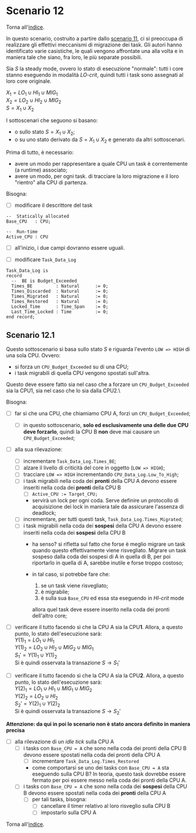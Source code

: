 # Scenario 12

Torna all'[indice](../index.md).

In questo scenario, costruito a partire dallo [scenario 11](../scenario_11/scenario_11.md), ci si preoccupa di realizzare gli effettivi meccanismi di migrazione dei task. Gli autori hanno identificato varie casistiche, le quali vengono affrontate una alla volta e in maniera tale che siano, fra loro, le più separate possibili.

Sia $`S`$ la steady mode, ovvero lo stato di esecuzione "normale": tutti i core stanno eseguendo in modalità *LO-crit*, quindi tutti i task sono assegnati al loro core originale.

$`X_1 = LO_1 \cup HI_1 \cup MIG_1`$\
$`X_2 = LO_2 \cup HI_2 \cup MIG_2`$\
$`S = X_1 \cup X_2`$

I sottoscenari che seguono si basano:
- o sullo stato $`S = X_1 \cup X_2`$;
- o su uno stato derivato da $`S = X_1 \cup X_2`$ e generato da altri sottoscenari.

Prima di tutto, è necessario: 
- avere un modo per rappresentare a quale CPU un task è correntemente (a runtime) associato;
- avere un modo, per ogni task. di tracciare la loro migrazione e il loro "rientro" alla CPU di partenza.

Bisogna:
- [ ] modificare il descrittore del task
```
--  Statically allocated
Base_CPU   : CPU;

--  Run-time
Active_CPU : CPU
```
- [ ] all'inizio, i due campi dovranno essere uguali.

- [ ] modificare `Task_Data_Log`
```
Task_Data_Log is
record
  --  BE is Budget_Exceeded
  Times_BE         : Natural      := 0;
  Times_Discarded  : Natural      := 0;
  Times_Migrated   : Natural      := 0;
  Times_Restored   : Natural      := 0;
  Locked_Time      : Time_Span    := 0;
  Last_Time_Locked : Time         := 0;
end record;
``` 

## Scenario 12.1

Questo sottoscenario si basa sullo stato $`S`$ e riguarda l'evento `LOW => HIGH` di una sola CPU. Ovvero:
- si forza un `CPU_Budget_Exceeded` su di una CPU;
- i task migrabili di quella CPU vengono spostati sull'altra.

Questo deve essere fatto sia nel caso che a forzare un `CPU_Budget_Exceeded` sia la CPU1, sia nel caso che lo sia dalla CPU2.\

Bisogna:
- [ ] far sì che una CPU, che chiamiamo CPU A, forzi un `CPU_Budget_Exceeded`;
  - [ ] in questo sottoscenario, **solo ed esclusivamente una delle due CPU deve forzarlo**, quindi la CPU B **non** deve mai causare un  `CPU_Budget_Exceeded`;
- [ ] alla sua rilevazione:
  - [ ] incrementare `Task_Data_Log.Times_BE`;
  - [ ] alzare il livello di criticità del core in oggetto (`LOW => HIGH`);
  - [ ] tracciare `LOW => HIGH` incrementando `CPU_Data_Log.Low_To_High`;
  - [ ] i task migrabili nella coda dei **pronti** della CPU A devono essere inseriti nella coda dei **pronti** della CPU B
    - [ ] `Active_CPU := Target_CPU;` 
    - servirà un lock per ogni coda. Serve definire un protocollo di acquisizione dei lock in maniera tale da assicurare l'assenza di deadlock;
  - [ ] incrementare, per tutti questi task, `Task_Data_Log.Times_Migrated`; 
  - [ ] i task migrabili nella coda dei **sospesi** della CPU A devono essere inseriti nella coda dei **sospesi** della CPU B
    - ha senso? si rifletta sul fatto che forse è meglio migrare un task quando questo effettivamente viene risvegliato. Migrare un task sospeso dalla coda dei sospesi di A in quella di B, per poi riportarlo in quella di A, sarebbe inutile e forse troppo costoso;
    - in tal caso, si potrebbe fare che:
      1. se un task viene risvegliato;
      2. è migrabile;
      3. è sulla sua `Base_CPU` ed essa sta eseguendo in *HI-crit* mode
   
        allora quel task deve essere inserito nella coda dei pronti dell'altro core;
- [ ] verificare il tutto facendo sì che la CPU A sia la CPU**1**. Allora, a questo punto, lo stato dell'esecuzione sarà:\
$`Y(1)_1 = LO_1 \cup HI_1`$\
$`Y(1)_2 = LO_2 \cup HI_2 \cup MIG_2 \cup MIG_1`$\
$`S_1' = Y(1)_1 \cup Y(1)_2`$\
Si è quindi osservata la transazione $`S \rightarrow S_1'`$ 

- [ ] verificare il tutto facendo sì che la CPU A sia la CPU**2**. Allora, a questo punto, lo stato dell'esecuzione sarà:\
$`Y(2)_1 = LO_1 \cup HI_1 \cup MIG_1 \cup MIG_2`$\
$`Y(2)_2 = LO_2 \cup HI_2`$\
$`S_2' = Y(2)_1 \cup Y(2)_2`$\
Si è quindi osservata la transazione $`S \rightarrow S_2'`$ 

**Attenzione: da qui in poi lo scenario non è stato ancora definito in maniera precisa**
- [ ] alla rilevazione di un *idle tick* sulla CPU A
  - [ ] i tasks con `Base_CPU = A` che sono nella coda dei pronti della CPU B devono essere spostati nella coda dei pronti della CPU A
    - [ ] incrementare `Task_Data_Log.Times_Restored`
    - come comportarsi se uno dei tasks con `Base_CPU = A` sta eseguendo sulla CPU B? In teoria, questo task dovrebbe essere fermato per poi essere messo nella coda dei pronti della CPU A.
  - [ ] i tasks con `Base_CPU = A` che sono nella coda dei **sospesi** della CPU B devono essere spostati nella coda dei **pronti** della CPU A
    - [ ] per tali tasks, bisogna:
      - [ ] cancellare il timer relativo al loro risveglio sulla CPU B
      - [ ] impostarlo sulla CPU A 

Torna all'[indice](../index.md).